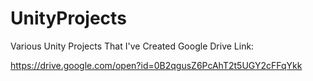 # UnityProjects
Various Unity Projects That I've Created
 Google Drive Link:
 
 https://drive.google.com/open?id=0B2qgusZ6PcAhT2t5UGY2cFFqYkk

